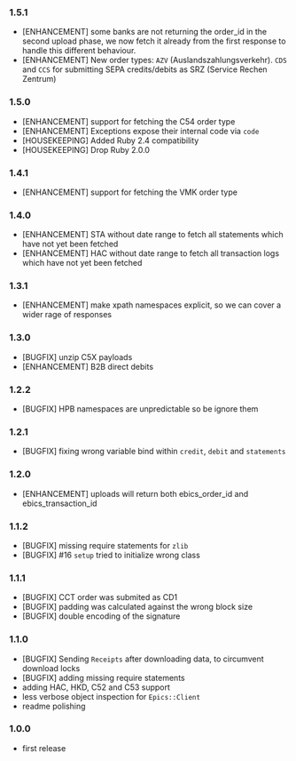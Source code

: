 ### 1.5.1

  * [ENHANCEMENT] some banks are not returning the order_id in the second upload phase, we now fetch it already
    from the first response to handle this different behaviour.
  * [ENHANCEMENT] New order types: `AZV` (Auslandszahlungsverkehr). `CDS` and `CCS` for submitting SEPA credits/debits
    as SRZ (Service Rechen Zentrum)

### 1.5.0

  * [ENHANCEMENT] support for fetching the C54 order type
  * [ENHANCEMENT] Exceptions expose their internal code via `code`
  * [HOUSEKEEPING] Added Ruby 2.4 compatibility
  * [HOUSEKEEPING] Drop Ruby 2.0.0

### 1.4.1

  * [ENHANCEMENT] support for fetching the VMK order type

### 1.4.0

  * [ENHANCEMENT] STA without date range to fetch all statements which have not yet been fetched
  * [ENHANCEMENT] HAC without date range to fetch all transaction logs which have not yet been fetched

### 1.3.1

  * [ENHANCEMENT] make xpath namespaces explicit, so we can cover a wider
  rage of responses

### 1.3.0

  * [BUGFIX] unzip C5X payloads
  * [ENHANCEMENT] B2B direct debits

### 1.2.2

  * [BUGFIX] HPB namespaces are unpredictable so be ignore them

### 1.2.1

  * [BUGFIX] fixing wrong variable bind within `credit`, `debit` and `statements`

### 1.2.0

  * [ENHANCEMENT] uploads will return both ebics_order_id and ebics_transaction_id

### 1.1.2

  * [BUGFIX] missing require statements for `zlib`
  * [BUGFIX] #16 `setup` tried to initialize wrong class

### 1.1.1

  * [BUGFIX] CCT order was submited as CD1
  * [BUGFIX] padding was calculated against the wrong block size
  * [BUGFIX] double encoding of the signature

### 1.1.0

  * [BUGFIX] Sending `Receipts` after downloading data, to circumvent download locks
  * [BUGFIX] adding missing require statements
  * adding HAC, HKD, C52 and C53 support
  * less verbose object inspection for `Epics::Client`
  * readme polishing

### 1.0.0

  * first release
